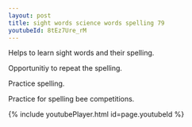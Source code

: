 ```yaml
---
layout: post
title: sight words science words spelling 79
youtubeId: 8tEz7Ure_rM
---
```

 
 
Helps to learn sight words and their spelling.

Opportunitiy to repeat the spelling. 

Practice spelling. 
 
Practice for spelling bee competitions. 
 
{% include youtubePlayer.html id=page.youtubeId %}
 
 
